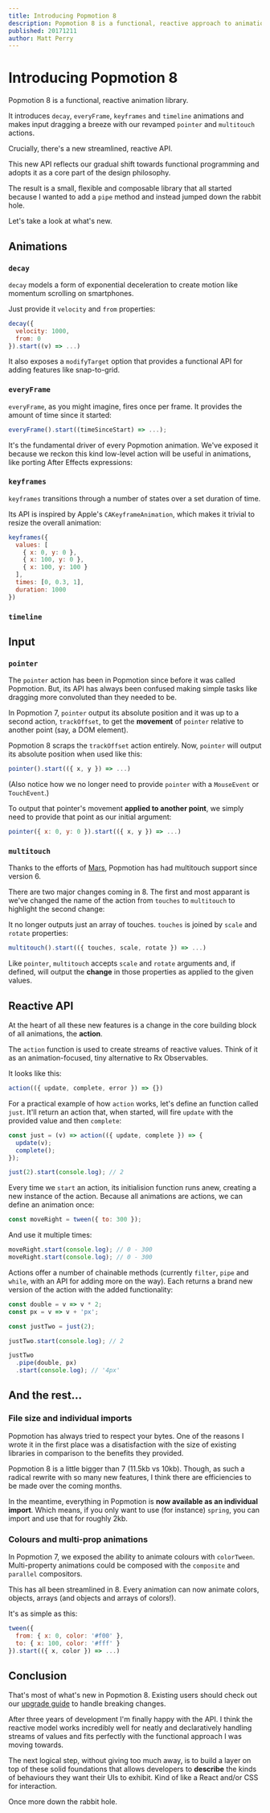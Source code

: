 ```yaml
---
title: Introducing Popmotion 8
description: Popmotion 8 is a functional, reactive approach to animation.
published: 20171211
author: Matt Perry
---
```


# Introducing Popmotion 8

Popmotion 8 is a functional, reactive animation library.

It introduces `decay`, `everyFrame`, `keyframes` and `timeline` animations and makes input dragging a breeze with our revamped `pointer` and `multitouch` actions.

Crucially, there's a new streamlined, reactive API.

This new API reflects our gradual shift towards functional programming and adopts it as a core part of the design philosophy.

The result is a small, flexible and composable library that all started because I wanted to add a `pipe` method and instead jumped down the rabbit hole.

Let's take a look at what's new.

## Animations

### `decay`

`decay` models a form of exponential deceleration to create motion like momentum scrolling on smartphones.

Just provide it `velocity` and `from` properties:

```javascript
decay({
  velocity: 1000,
  from: 0
}).start((v) => ...)
```

<CodePen id="Kyewbv" />

It also exposes a `modifyTarget` option that provides a functional API for adding features like snap-to-grid.

### `everyFrame`

`everyFrame`, as you might imagine, fires once per frame. It provides the amount of time since it started:

```javascript
everyFrame().start((timeSinceStart) => ...);
```

It's the fundamental driver of every Popmotion animation. We've exposed it because we reckon this kind low-level action will be useful in animations, like porting After Effects expressions:

<CodePen id="XzYJvP" />

### `keyframes`

`keyframes` transitions through a number of states over a set duration of time.

Its API is inspired by Apple's `CAKeyframeAnimation`, which makes it trivial to resize the overall animation:

```javascript
keyframes({
  values: [
    { x: 0, y: 0 },
    { x: 100, y: 0 },
    { x: 100, y: 100 }
  ],
  times: [0, 0.3, 1],
  duration: 1000
})
```

<CodePen id="JOZGdp" />

### `timeline`

## Input

### `pointer`

The `pointer` action has been in Popmotion since before it was called Popmotion. But, its API has always been confused making simple tasks like dragging more convoluted than they needed to be.

In Popmotion 7, `pointer` output its absolute position and it was up to a second action, `trackOffset`, to get the **movement** of `pointer` relative to another point (say, a DOM element).

Popmotion 8 scraps the `trackOffset` action entirely. Now, `pointer` will output its absolute position when used like this:

```javascript
pointer().start(({ x, y }) => ...)
```

(Also notice how we no longer need to provide `pointer` with a `MouseEvent` or `TouchEvent`.)

To output that pointer's movement **applied to another point**, we simply need to provide that point as our initial argument:

```javascript
pointer({ x: 0, y: 0 }).start(({ x, y }) => ...)
```

<CodePen id="RjBZoe" />

### `multitouch`

Thanks to the efforts of [Mars](https://twitter.com/marsi), Popmotion has had multitouch support since version 6.

There are two major changes coming in 8. The first and most apparant is we've changed the name of the action from `touches` to `multitouch` to highlight the second change:

It no longer outputs just an array of touches. `touches` is joined by `scale` and `rotate` properties:

```javascript
multitouch().start(({ touches, scale, rotate }) => ...)
```

<CodePen id="LOBjxQ" />

Like `pointer`, `multitouch` accepts `scale` and `rotate` arguments and, if defined, will output the **change** in those properties as applied to the given values.

## Reactive API

At the heart of all these new features is a change in the core building block of all animations, the **action**.

The `action` function is used to create streams of reactive values. Think of it as an animation-focused, tiny alternative to Rx Observables.

It looks like this:

```javascript
action(({ update, complete, error }) => {})
```

For a practical example of how `action` works, let's define an function called `just`. It'll return an action that, when started, will fire `update` with the provided value and then `complete`:

```javascript
const just = (v) => action(({ update, complete }) => {
  update(v);
  complete();
});

just(2).start(console.log); // 2
```

Every time we `start` an action, its initialision function runs anew, creating a new instance of the action. Because all animations are actions, we can define an animation once:

```javascript
const moveRight = tween({ to: 300 });
```

And use it multiple times:

```javascript
moveRight.start(console.log); // 0 - 300
moveRight.start(console.log); // 0 - 300
```

Actions offer a number of chainable methods (currently `filter`, `pipe` and `while`, with an API for adding more on the way). Each returns a brand new version of the action with the added functionality:

```javascript
const double = v => v * 2;
const px = v => v + 'px';

const justTwo = just(2);

justTwo.start(console.log); // 2

justTwo
  .pipe(double, px)
  .start(console.log); // '4px'
```

## And the rest...

### File size and individual imports

Popmotion has always tried to respect your bytes. One of the reasons I wrote it in the first place was a disatisfaction with the size of existing libraries in comparison to the benefits they provided.

Popmotion 8 is a little bigger than 7 (11.5kb vs 10kb). Though, as such a radical rewrite with so many new features, I think there are efficiencies to be made over the coming months.

In the meantime, everything in Popmotion is **now available as an individual import**. Which means, if you only want to use (for instance) `spring`, you can import and use that for roughly 2kb. 

### Colours and multi-prop animations

In Popmotion 7, we exposed the ability to animate colours with `colorTween`. Multi-property animations could be composed with the `composite` and `parallel` compositors.

This has all been streamlined in 8. Every animation can now animate colors, objects, arrays (and objects and arrays of colors!).

It's as simple as this:

```javascript
tween({
  from: { x: 0, color: '#f00' },
  to: { x: 100, color: '#fff' }
}).start(({ x, color }) => ...)
```

## Conclusion

That's most of what's new in Popmotion 8. Existing users should check out our [upgrade guide](/blog/20171210-popmotion-8-upgrade-guide) to handle breaking changes.

After three years of development I'm finally happy with the API. I think the reactive model works incredibly well for neatly and declaratively handling streams of values and fits perfectly with the functional approach I was moving towards.

The next logical step, without giving too much away, is to build a layer on top of these solid foundations that allows developers to **describe** the kinds of behaviours they want their UIs to exhibit. Kind of like a React and/or CSS for interaction.

Once more down the rabbit hole.
